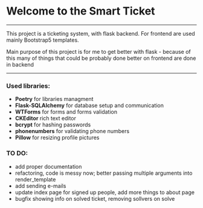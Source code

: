 <h1>Welcome to the Smart Ticket</h1>

<hr>

<p>This project is a ticketing system, with flask backend. For frontend are used mainly Bootstrap5 templates.</p>
<p>Main purpose of this project is for me to get better with flask - because of this many of things that could be probably done better on frontend are done in backend</p>
<hr>
<h3>Used libraries:</h3>
<ul>
    <li><b>Poetry</b> for libraries managment</li>
    <li><b>Flask-SQLAlchemy</b> for database setup and communication</li>
    <li><b>WTForms</b> for forms and forms validation</li>
    <li><b>CKEditor</b> rich text editor</li>
    <li><b>bcrypt</b> for hashing passwords</li>
    <li><b>phonenumbers</b> for validating phone numbers</li>
    <li><b>Pillow</b> for resizing profile pictures</li>
</ul>


<h3>TO DO:</h3>
<ul>
    <li>add proper documentation</li>
    <li>refactoring, code is messy now; better passing multiple arguments into render_template</li>
    <li>add sending e-mails</li>
    <li>update index page for signed up people, add more things to about page</li>
    <li>bugfix showing info on solved ticket, removing sollvers on solve</li>
</ul>